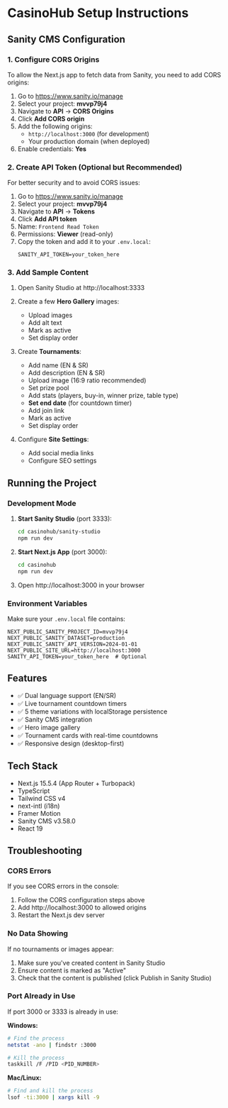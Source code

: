 # CasinoHub Setup Instructions

## Sanity CMS Configuration

### 1. Configure CORS Origins

To allow the Next.js app to fetch data from Sanity, you need to add CORS origins:

1. Go to https://www.sanity.io/manage
2. Select your project: **mvvp79j4**
3. Navigate to **API** → **CORS Origins**
4. Click **Add CORS origin**
5. Add the following origins:
   - `http://localhost:3000` (for development)
   - Your production domain (when deployed)
6. Enable credentials: **Yes**

### 2. Create API Token (Optional but Recommended)

For better security and to avoid CORS issues:

1. Go to https://www.sanity.io/manage
2. Select your project: **mvvp79j4**
3. Navigate to **API** → **Tokens**
4. Click **Add API token**
5. Name: `Frontend Read Token`
6. Permissions: **Viewer** (read-only)
7. Copy the token and add it to your `.env.local`:
   ```
   SANITY_API_TOKEN=your_token_here
   ```

### 3. Add Sample Content

1. Open Sanity Studio at http://localhost:3333
2. Create a few **Hero Gallery** images:
   - Upload images
   - Add alt text
   - Mark as active
   - Set display order

3. Create **Tournaments**:
   - Add name (EN & SR)
   - Add description (EN & SR)
   - Upload image (16:9 ratio recommended)
   - Set prize pool
   - Add stats (players, buy-in, winner prize, table type)
   - **Set end date** (for countdown timer)
   - Add join link
   - Mark as active
   - Set display order

4. Configure **Site Settings**:
   - Add social media links
   - Configure SEO settings

## Running the Project

### Development Mode

1. **Start Sanity Studio** (port 3333):
   ```bash
   cd casinohub/sanity-studio
   npm run dev
   ```

2. **Start Next.js App** (port 3000):
   ```bash
   cd casinohub
   npm run dev
   ```

3. Open http://localhost:3000 in your browser

### Environment Variables

Make sure your `.env.local` file contains:

```env
NEXT_PUBLIC_SANITY_PROJECT_ID=mvvp79j4
NEXT_PUBLIC_SANITY_DATASET=production
NEXT_PUBLIC_SANITY_API_VERSION=2024-01-01
NEXT_PUBLIC_SITE_URL=http://localhost:3000
SANITY_API_TOKEN=your_token_here  # Optional
```

## Features

- ✅ Dual language support (EN/SR)
- ✅ Live tournament countdown timers
- ✅ 5 theme variations with localStorage persistence
- ✅ Sanity CMS integration
- ✅ Hero image gallery
- ✅ Tournament cards with real-time countdowns
- ✅ Responsive design (desktop-first)

## Tech Stack

- Next.js 15.5.4 (App Router + Turbopack)
- TypeScript
- Tailwind CSS v4
- next-intl (i18n)
- Framer Motion
- Sanity CMS v3.58.0
- React 19

## Troubleshooting

### CORS Errors

If you see CORS errors in the console:
1. Follow the CORS configuration steps above
2. Add http://localhost:3000 to allowed origins
3. Restart the Next.js dev server

### No Data Showing

If no tournaments or images appear:
1. Make sure you've created content in Sanity Studio
2. Ensure content is marked as "Active"
3. Check that the content is published (click Publish in Sanity Studio)

### Port Already in Use

If port 3000 or 3333 is already in use:

**Windows:**
```bash
# Find the process
netstat -ano | findstr :3000

# Kill the process
taskkill /F /PID <PID_NUMBER>
```

**Mac/Linux:**
```bash
# Find and kill the process
lsof -ti:3000 | xargs kill -9
```
